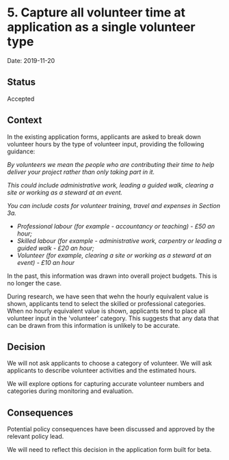 # 5. Capture all volunteer time at application as a single volunteer type

Date: 2019-11-20

## Status

Accepted

## Context

In the existing application forms, applicants are asked to break down volunteer hours by the type of volunteer input, providing the following guidance: 

<em>By volunteers we mean the people who are contributing their time to help deliver your project rather than only taking part in it. 

This could include administrative work, leading a guided walk, clearing a site or working as a steward at an event. 

You can include costs for volunteer training, travel and expenses in Section 3a.

- Professional labour (for example - accountancy or teaching) - £50 an hour; 
- Skilled labour (for example - administrative work, carpentry or leading a guided walk - £20 an hour; 
- Volunteer (for example, clearing a site or working as a steward at an event) - £10 an hour 
  </em>

In the past, this information was drawn into overall project budgets. This is no longer the case. 

During research, we have seen that wehn the hourly equivalent value is shown, applicants tend to select the skilled or professional categories. When no hourly equivalent value is shown, applicants tend to place all volunteer input in the 'volunteer' category. This suggests that any data that can be drawn from this information is unlikely to be accurate. 


## Decision

We will not ask applicants to choose a category of volunteer. We will ask applicants to describe volunteer activities and the estimated hours. 

We will explore options for capturing accurate volunteer numbers and categories during monitoring and evaluation. 

## Consequences

Potential policy consequences have been discussed and approved by the relevant policy lead. 

We will need to reflect this decision in the application form built for beta. 
